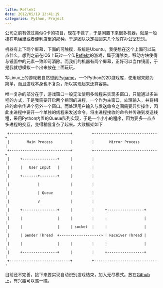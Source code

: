 ```yaml
---
title: Reflekt 
date: 2012/05/19 13:41:19
categories: Python, Project
---
```

公司之前有做过类似Q卡的项目，现在不做了，于是闲置下来很多机器，就是一般挂在电梯里或者便利店里的那种。于是团队决定拉回来几个放在办公室玩玩。

机器有上下两个屏幕，下面的可触摸，系统是Ubuntu，我便想在这个上面可以玩点什么。想到之前在iOS上玩过一个叫[Reflekt](http://itunes.apple.com/us/app/reflekt/id428836268?mt=8)的游戏，属于消除类，移动方块使得与镜面中的元素一致即可消除。而我们的机器有两个屏幕，正好可以当作镜面，于是我就想模拟一个出来放在上面玩玩。

写Linux上的游戏我自然想到[Pygame](http://www.pygame.org)，一个Python的2D游戏库，使用起来颇为简单，而且游戏本身也不复杂，所以实现起来还算容易。

唯一复杂的部分在于，游戏窗口一般无法使用多线程来实现多窗口，只能通过多进程的方式，于是我需要开启两个相同的进程，一个作为主窗口，处理输入，并将相应的命令传递个另外一个窗口。而处理用户输入与发送命令之间需要异步操作，因此主进程中要开一个单独的线程来发送命令。将主进程接收的命令并传递到发送线程，采用Python内置的Queue队列实现，于是一个小小的程序，因为要多一点点多进程的交互，变得稍显复杂了起来。大致框架如下

     +----------------------------+         +-----------------------------+
     |        Main Process        |         |       Mirror Process        |
     +----------------------------+         +-----------------------------+
     |     +----------------+     |         |                             |
     |     |   User Input   |     |         |                             |
     |     +-------+--------+     |         |                             |
     |             |              |         |                             |
     |             | Queue        |         |                             |
     |             v              |         |                             |
     |     +----------------+     |         |     +-----------------+     |
     |     |                |     |         |     |                 |     |
     |     |                |     | socket  |     |                 |     |
     |     | Sender Thread  +-------------------> | Receiver Thread |     |
     |     |                |     |         |     |                 |     |
     |     +----------------+     |         |     +-----------------+     |
     +----------------------------+         +-----------------------------+

目前还不完善，接下来要实现自动识别游戏结束，加入无尽模式。放在[Github](https://github.com/likang/reflekt)上，有兴趣可以瞧一瞧。

